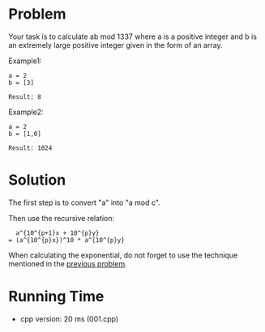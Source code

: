 # Problem

Your task is to calculate ab mod 1337 where a is a positive integer and b is an extremely large positive integer given in the form of an array.

Example1:

```
a = 2
b = [3]

Result: 8
```
Example2:

```
a = 2
b = [1,0]

Result: 1024
```
# Solution

The first step is to convert "a" into "a mod c".

Then use the recursive relation:

```
  a^{10^{p+1}x + 10^{p}y} 
= (a^{10^{p}x})^10 * a^{10^{p}y}
```

When calculating the exponential, do not forget to use the technique mentioned in the [previous problem](../050%20Pow(x%2Cn)).

# Running Time

- cpp version: 20 ms (001.cpp)

